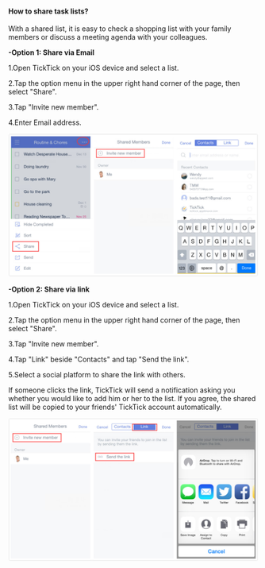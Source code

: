 #### How to share task lists?
With a shared list, it is easy to check a shopping list with your family members or discuss a meeting agenda with your colleagues.

**-Option 1: Share via Email**

1.Open TickTick on your iOS device and select a list.

2.Tap the option menu in the upper right hand corner of the page, then select "Share".

3.Tap "Invite new member".

4.Enter Email address.

![](sharelist123.jpg)








**-Option 2: Share via link**

1.Open TickTick on your iOS device and select a list.

2.Tap the option menu in the upper right hand corner of the page, then select "Share".

3.Tap "Invite new member".

4.Tap "Link" beside "Contacts"  and tap "Send the link".

5.Select a social platform to share the link with others.

If someone clicks the link, TickTick will send a notification asking you whether you would like to add him or her to the list. If you agree, the shared list will be copied to your friends' TickTick account automatically. 


![](sharelink212.jpg)




